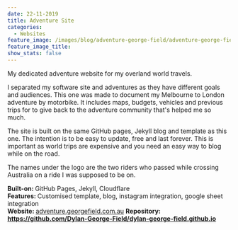 ```yaml
---
date: 22-11-2019
title: Adventure Site
categories:
  - Websites
feature_image: /images/blog/adventure-george-field/adventure-george-field-homepage.png
feature_image_title: 
show_stats: false
---
```

<p>
  My dedicated adventure website for my overland world travels.
</p>
<p>
  I separated my software site and adventures as they have different goals and audiences. This one was made to document my Melbourne to London adventure by motorbike. It includes maps, budgets, vehicles and previous trips for to give back to the adventure community that's helped me so much. 
</p>
<p>
  The site is built on the same GitHub pages, Jekyll blog and template as this one. The intention is to be easy to update, free and last forever. This is important as world trips are expensive and you need an easy way to blog while on the road.
</p>
<p>
  The names under the logo are the two riders who passed while crossing Australia on a ride I was supposed to be on.
</p>
<p>
  <strong>Built-on: </strong>GitHub Pages, Jekyll, Cloudflare<br />
  <strong>Features: </strong>Customised template, blog, instagram integration, google sheet integration<br />
  <strong>Website: </strong><a href="adventure.georgefield.com.au" target="_blank">adventure.georgefield.com.au</a>
  <strong>Repository: <strong><a href="https://github.com/Dylan-George-Field/dylan-george-field.github.io" target="_blank">https://github.com/Dylan-George-Field/dylan-george-field.github.io</a>
</p>
